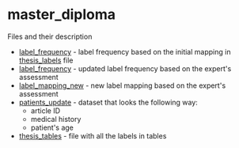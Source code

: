 # master_diploma

Files and their description

* [label_frequency](data/label_frequency.xlsx) - label frequency based on the initial mapping 
in [thesis_labels](data/thesis_labels.xlsx) file
* [label_frequency](data/label_frequency_update_october2021.xlsx) - updated label frequency based on the expert's assessment 
* [label_mapping_new](data/label_mapping_new.xlsx) - new label mapping based on the expert's assessment
* [patients_update](data/patients_update.xlsx) - dataset that looks the following way:
    * article ID
    * medical history
    * patient's age 
* [thesis_tables](data/thesis_tables.xlsx) - file with all the labels in tables